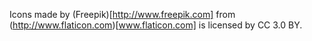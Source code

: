 Icons made by (Freepik)[http://www.freepik.com] from (http://www.flaticon.com)[www.flaticon.com] is licensed by CC 3.0 BY.